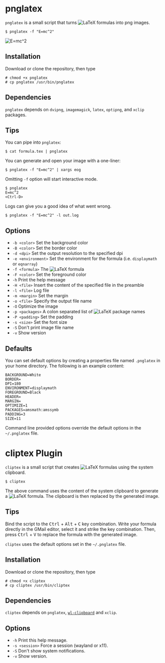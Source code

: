 # pnglatex
`pnglatex` is a small script that turns
![LaTeX](https://raw.githubusercontent.com/mneri/pnglatex/master/latex.png)
formulas into png images.

    $ pnglatex -f "E=mc^2"

![E=mc^2](https://raw.githubusercontent.com/mneri/pnglatex/master/example.png)

## Installation
Download or clone the repository, then type

    # chmod +x pnglatex
    # cp pnglatex /usr/bin/pnglatex

## Dependencies
`pnglatex` depends on `dvipng`, `imagemagick`, `latex`, `optipng`, and `xclip` packages.

## Tips
You can pipe into `pnglatex`:

    $ cat formula.tex | pnglatex

You can generate and open your image with a one-liner:

    $ pnglatex -f "E=mc^2" | xargs eog

Omitting `-f` option will start interactive mode.

    $ pnglatex
    E=mc^2
    <Ctrl-D>

Logs can give you a good idea of what went wrong.

    $ pnglatex -f "E=mc^2" -l out.log

## Options
+ `-b <color>` Set the background color
+ `-B <color>` Set the border color
+ `-d <dpi>` Set the output resolution to the specified dpi
+ `-e <environment>` Set the environment for the formula (i.e. `displaymath` or `eqnarray`)
+ `-f <formula>` The
  ![LaTeX](https://raw.githubusercontent.com/mneri/pnglatex/master/latex.png) formula
+ `-F <color>` Set the foreground color
+ `-h` Print the help message
+ `-H <file>` Insert the content of the specified file in the preamble
+ `-l <file>` Log file
+ `-m <margin>` Set the margin
+ `-o <file>` Specify the output file name
+ `-O` Optimize the image
+ `-p <packages>` A colon separated list of
  ![LaTeX](https://raw.githubusercontent.com/mneri/pnglatex/master/latex.png) package names
+ `-P <padding>` Set the padding
+ `-s <size>` Set the font size
+ `-S` Don't print image file name
+ `-v` Show version

## Defaults
You can set default options by creating a properties file named `.pnglatex` in your home directory. The
following is an example content:

    BACKGROUND=White
    BORDER=
    DPI=180
    ENVIRONMENT=displaymath
    FOREGROUND=Black
    HEADER=
    MARGIN=
    OPTIMIZE=1
    PACKAGES=amsmath:amssymb
    PADDING=3
    SIZE=11

Command line provided options override the default options in the `~/.pnglatex`
file.

# cliptex Plugin
`cliptex` is a small script that creates
![LaTeX](https://raw.githubusercontent.com/mneri/pnglatex/master/latex.png)
formulas using the system clipboard.

    $ cliptex

The above command uses the content of the system clipboard to generate a
![LaTeX](https://raw.githubusercontent.com/mneri/pnglatex/master/latex.png)
formula. The clipboard is then replaced by the
generated image.

## Tips
Bind the script to the <kbd>Ctrl</kbd> + <kbd>Alt</kbd> + <kbd>C</kbd> key
combination. Write your formula directly in the GMail editor, select it and
strike the key combination. Then, press <kbd>Ctrl</kbd> + <kbd>V</kbd> to
replace the formula with the generated image.

`cliptex` uses the default options set in the `~/.pnglatex` file.

## Installation
Download or clone the repository, then type

    # chmod +x cliptex
    # cp cliptex /usr/bin/cliptex

## Dependencies
`cliptex` depends on `pnglatex`, [`wl-clipboard`](https://github.com/bugaevc/wl-clipboard) and `xclip`.

## Options
+ `-h` Print this help message.
+ `-s <session>` Force a session (wayland or x11).
+ `-S` Don't show system notifications.
+ `-v` Show version.
